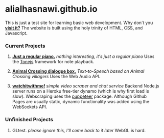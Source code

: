 # alialhasnawi.github.io

This is just a test site for learning basic web development. Why don't you **[visit it?](https://alialhasnawi.github.io/)**
The  website is built using the holy trinity of HTML, CSS, and Javascript.

### Current Projects
1. **[Just a regular piano.](https://alialhasnawi.github.io/piano/)** *nothing interesting, it's just a regular piano*
Uses the [Tonejs](https://tonejs.github.io/) framework for note playback.

2. **[Animal Crossing dialogue box.](https://alialhasnawi.github.io/animal/)** *Text-to-Speech based on Animal Crossing villagers*
Uses the Web Audio API.

3. **[watchitwithme!](https://alialhasnawi.github.io/watch/)** *simple video scraper and chat service*
Backend Node.js server runs on a Heroku free-tier dynamo (which is why first load is slow).
Webscraping uses the [puppeteer](https://pptr.dev/) package.
Although Github Pages are usually static, dynamic functionality was added using the WebSockets API.

### Unfinished Projects
1. GLtest. *please ignore this, I'll come back to it later*
WebGL is hard.
